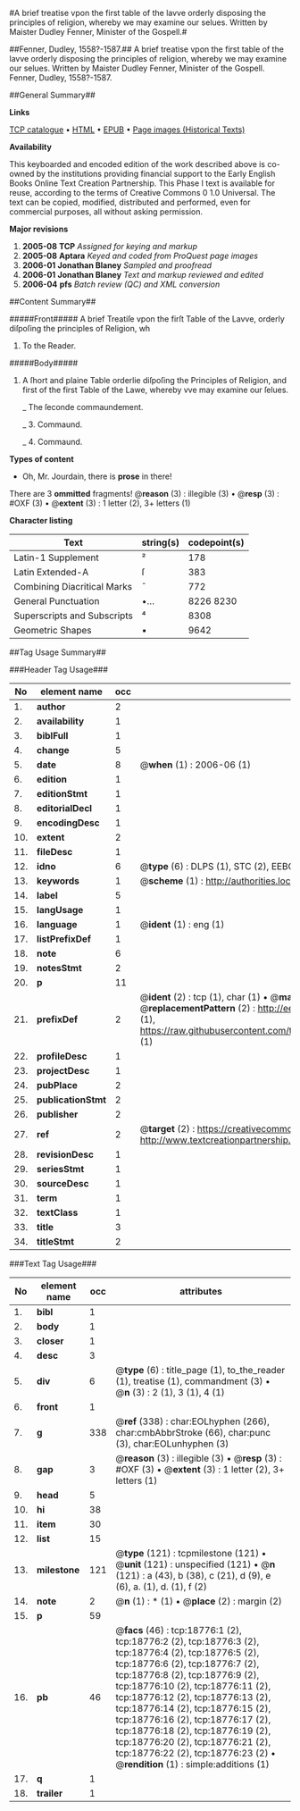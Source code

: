 #A brief treatise vpon the first table of the lavve orderly disposing the principles of religion, whereby we may examine our selues. Written by Maister Dudley Fenner, Minister of the Gospell.#

##Fenner, Dudley, 1558?-1587.##
A brief treatise vpon the first table of the lavve orderly disposing the principles of religion, whereby we may examine our selues. Written by Maister Dudley Fenner, Minister of the Gospell.
Fenner, Dudley, 1558?-1587.

##General Summary##

**Links**

[TCP catalogue](http://www.ota.ox.ac.uk/tcp/)  • 
[HTML](http://tei.it.ox.ac.uk/tcp/Texts-HTML/free/A00/A00634.html)  • 
[EPUB](http://tei.it.ox.ac.uk/tcp/Texts-EPUB/free/A00/A00634.epub) • 
[Page images (Historical Texts)](https://data.historicaltexts.jisc.ac.uk/view?pubId=eebo-99853393e&pageId=eebo-99853393e-18776-1)

**Availability**

This keyboarded and encoded edition of the
	       work described above is co-owned by the institutions
	       providing financial support to the Early English Books
	       Online Text Creation Partnership. This Phase I text is
	       available for reuse, according to the terms of Creative
	       Commons 0 1.0 Universal. The text can be copied,
	       modified, distributed and performed, even for
	       commercial purposes, all without asking permission.

**Major revisions**

1. __2005-08__ __TCP__ *Assigned for keying and markup*
1. __2005-08__ __Aptara__ *Keyed and coded from ProQuest page images*
1. __2006-01__ __Jonathan Blaney__ *Sampled and proofread*
1. __2006-01__ __Jonathan Blaney__ *Text and markup reviewed and edited*
1. __2006-04__ __pfs__ *Batch review (QC) and XML conversion*

##Content Summary##

#####Front#####
A brief Treatiſe
vpon the firſt Table
of the Lavve, orderly
diſpoſing the principles
of Religion, wh
1. To the Reader.

#####Body#####

1. A ſhort and plaine Table
orderlie diſpoſing the Principles of
Religion, and first of the first Table of
the Lawe, whereby vve may examine
our ſelues.

    _ The ſeconde commaundement.

    _ 3. Commaund.

    _ 4. Commaund.

**Types of content**

  * Oh, Mr. Jourdain, there is **prose** in there!

There are 3 **ommitted** fragments! 
 @__reason__ (3) : illegible (3)  •  @__resp__ (3) : #OXF (3)  •  @__extent__ (3) : 1 letter (2), 3+ letters (1)

**Character listing**


|Text|string(s)|codepoint(s)|
|---|---|---|
|Latin-1 Supplement|²|178|
|Latin Extended-A|ſ|383|
|Combining             Diacritical Marks|̄|772|
|General Punctuation|•…|8226 8230|
|Superscripts             and Subscripts|⁴|8308|
|Geometric Shapes|▪|9642|

##Tag Usage Summary##

###Header Tag Usage###

|No|element name|occ|attributes|
|---|---|---|---|
|1.|__author__|2||
|2.|__availability__|1||
|3.|__biblFull__|1||
|4.|__change__|5||
|5.|__date__|8| @__when__ (1) : 2006-06 (1)|
|6.|__edition__|1||
|7.|__editionStmt__|1||
|8.|__editorialDecl__|1||
|9.|__encodingDesc__|1||
|10.|__extent__|2||
|11.|__fileDesc__|1||
|12.|__idno__|6| @__type__ (6) : DLPS (1), STC (2), EEBO-CITATION (1), PROQUEST (1), VID (1)|
|13.|__keywords__|1| @__scheme__ (1) : http://authorities.loc.gov/ (1)|
|14.|__label__|5||
|15.|__langUsage__|1||
|16.|__language__|1| @__ident__ (1) : eng (1)|
|17.|__listPrefixDef__|1||
|18.|__note__|6||
|19.|__notesStmt__|2||
|20.|__p__|11||
|21.|__prefixDef__|2| @__ident__ (2) : tcp (1), char (1)  •  @__matchPattern__ (2) : ([0-9\-]+):([0-9IVX]+) (1), (.+) (1)  •  @__replacementPattern__ (2) : http://eebo.chadwyck.com/downloadtiff?vid=$1&page=$2 (1), https://raw.githubusercontent.com/textcreationpartnership/Texts/master/tcpchars.xml#$1 (1)|
|22.|__profileDesc__|1||
|23.|__projectDesc__|1||
|24.|__pubPlace__|2||
|25.|__publicationStmt__|2||
|26.|__publisher__|2||
|27.|__ref__|2| @__target__ (2) : https://creativecommons.org/publicdomain/zero/1.0/ (1), http://www.textcreationpartnership.org/docs/. (1)|
|28.|__revisionDesc__|1||
|29.|__seriesStmt__|1||
|30.|__sourceDesc__|1||
|31.|__term__|1||
|32.|__textClass__|1||
|33.|__title__|3||
|34.|__titleStmt__|2||


###Text Tag Usage###

|No|element name|occ|attributes|
|---|---|---|---|
|1.|__bibl__|1||
|2.|__body__|1||
|3.|__closer__|1||
|4.|__desc__|3||
|5.|__div__|6| @__type__ (6) : title_page (1), to_the_reader (1), treatise (1), commandment (3)  •  @__n__ (3) : 2 (1), 3 (1), 4 (1)|
|6.|__front__|1||
|7.|__g__|338| @__ref__ (338) : char:EOLhyphen (266), char:cmbAbbrStroke (66), char:punc (3), char:EOLunhyphen (3)|
|8.|__gap__|3| @__reason__ (3) : illegible (3)  •  @__resp__ (3) : #OXF (3)  •  @__extent__ (3) : 1 letter (2), 3+ letters (1)|
|9.|__head__|5||
|10.|__hi__|38||
|11.|__item__|30||
|12.|__list__|15||
|13.|__milestone__|121| @__type__ (121) : tcpmilestone (121)  •  @__unit__ (121) : unspecified (121)  •  @__n__ (121) : a (43), b (38), c (21), d (9), e (6), a. (1), d. (1), f (2)|
|14.|__note__|2| @__n__ (1) : * (1)  •  @__place__ (2) : margin (2)|
|15.|__p__|59||
|16.|__pb__|46| @__facs__ (46) : tcp:18776:1 (2), tcp:18776:2 (2), tcp:18776:3 (2), tcp:18776:4 (2), tcp:18776:5 (2), tcp:18776:6 (2), tcp:18776:7 (2), tcp:18776:8 (2), tcp:18776:9 (2), tcp:18776:10 (2), tcp:18776:11 (2), tcp:18776:12 (2), tcp:18776:13 (2), tcp:18776:14 (2), tcp:18776:15 (2), tcp:18776:16 (2), tcp:18776:17 (2), tcp:18776:18 (2), tcp:18776:19 (2), tcp:18776:20 (2), tcp:18776:21 (2), tcp:18776:22 (2), tcp:18776:23 (2)  •  @__rendition__ (1) : simple:additions (1)|
|17.|__q__|1||
|18.|__trailer__|1||

